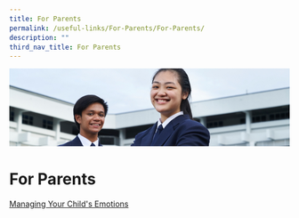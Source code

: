 ```yaml
---
title: For Parents
permalink: /useful-links/For-Parents/For-Parents/
description: ""
third_nav_title: For Parents
---
```

![](/images/Useful%20Links.jpg)

For Parents
===========

[Managing Your Child's Emotions](/useful-links/For-Parents/Managing-Your-Childs-Emotions/)